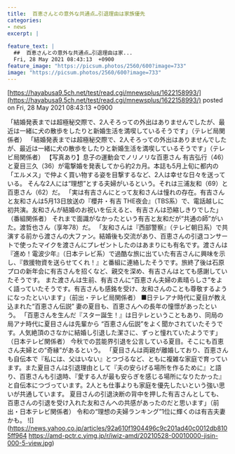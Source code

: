 ```yaml
---
title:  百恵さんとの意外な共通点…引退理由は家族優先  
categories:
- news
excerpt: |
  
feature_text: |
  ##  百恵さんとの意外な共通点…引退理由は家...
  Fri, 28 May 2021 08:43:13  +0900
feature_image: "https://picsum.photos/2560/600?image=733"
image: "https://picsum.photos/2560/600?image=733"
---
```


[https://hayabusa9.5ch.net/test/read.cgi/mnewsplus/1622158993/](https://hayabusa9.5ch.net/test/read.cgi/mnewsplus/1622158993/)
posted on Fri, 28 May 2021 08:43:13  +0900

<!--more-->

「結婚発表までは超極秘交際で、2人そろっての外出はありませんでしたが、最近は一緒に犬の散歩をしたりと新婚生活を満喫しているそうです」（テレビ局関係者） 「結婚発表までは超極秘交際で、2人そろっての外出はありませんでしたが、最近は一緒に犬の散歩をしたりと新婚生活を満喫しているそうです」（テレビ局関係者） 【写真あり】息子の運動会でノリノリな百恵さん 有吉弘行（46）と夏目三久（36）が電撃婚を発表してから約2カ月。本誌も5月上旬に都内の「エルメス」で仲よく買い物する姿を目撃するなど、2人は幸せな日々を送っている。 そんな2人には“理想”とする夫婦がいるという。それは三浦友和（69）と百恵さん（62）だ。 「実は有吉さんにとって友和さんは憧れの存在。有吉さんと友和さんは5月13日放送の『櫻井・有吉 THE夜会』（TBS系）で、電話越しに初共演。友和さんが結婚のお祝いを伝えると、有吉さんは恐縮しきりでした」（番組関係者） それまで面識がなかったという有吉と友和だが“共通の師”がいた。渡哲也さん（享年78）だ。 「友和さんは『西部警察』（テレビ朝日系）で共演する前から渡さんの大ファン。結婚後も交流があり、百恵さんの引退コンサートで使ったマイクを渡さんにプレゼントしたのはあまりにも有名です。渡さんは『進め！電波少年』（日本テレビ系）で過酷な旅に出ていた有吉さんに興味を示し、『救援物資を送らせてくれ！』と番組に連絡したそうです。旅終了後は石原プロの新年会に有吉さんを招くなど、親交を深め、有吉さんはとても感謝していたそうです。 また渡さんは生前、有吉さんに“百恵さん夫婦の素晴らしさ”をよく語っていたそうです。有吉さんも感銘を受け、友和さんのことも尊敬するようになったといいます」（前出・テレビ局関係者） ■日テレアナ時代に夏目が教え込まれた“百恵さん伝説” 妻の夏目も、百恵さんへの長年の憧憬があったという。 「百恵さんを生んだ『スター誕生！』は日テレということもあり、同局の局アナ時代に夏目さんは先輩から “百恵さん伝説”をよく聞かされていたそうです。人気絶頂のさなかに結婚し引退した潔さに、ずっと憧れていたようです」（日本テレビ関係者） 今秋での芸能界引退を公言している夏目。そこにも百恵さん夫婦との“奇縁”があるという。 「夏目さんは両親が離婚しており、百恵さんも自伝本で『私には、父はいない』とつづるなど、ともに複雑な家庭で育っています。また夏目さんは引退理由として『夫の安らげる場所を作るために』と語り、百恵さんも引退時、『愛する人が最も安らぎを感じる場所になりたかった』と自伝本につづっています。2人とも仕事よりも家庭を優先したいという強い思いが共通しています。 夏目さんの引退決断の背中を押した有吉さんとしても、百恵さんの引退を受け入れた友和さんへの共感があったのだと思います」（前出・日本テレビ関係者） 令和の“理想の夫婦ランキング”1位に輝くのは有吉夫妻かも。 ![](https://news.yahoo.co.jp/articles/92a610f1904496c9c201ad40c0012db8105ff964 https://amd-pctr.c.yimg.jp/r/iwiz-amd/20210528-00010000-jisin-000-5-view.jpg)
